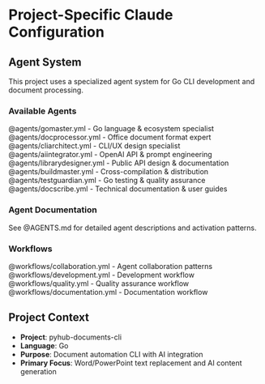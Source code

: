 # Project-Specific Claude Configuration

## Agent System

This project uses a specialized agent system for Go CLI development and document processing.

### Available Agents

@agents/gomaster.yml - Go language & ecosystem specialist
@agents/docprocessor.yml - Office document format expert
@agents/cliarchitect.yml - CLI/UX design specialist
@agents/aiintegrator.yml - OpenAI API & prompt engineering
@agents/librarydesigner.yml - Public API design & documentation
@agents/buildmaster.yml - Cross-compilation & distribution
@agents/testguardian.yml - Go testing & quality assurance
@agents/docscribe.yml - Technical documentation & user guides

### Agent Documentation

See @AGENTS.md for detailed agent descriptions and activation patterns.

### Workflows

@workflows/collaboration.yml - Agent collaboration patterns
@workflows/development.yml - Development workflow
@workflows/quality.yml - Quality assurance workflow
@workflows/documentation.yml - Documentation workflow

## Project Context

- **Project**: pyhub-documents-cli
- **Language**: Go
- **Purpose**: Document automation CLI with AI integration
- **Primary Focus**: Word/PowerPoint text replacement and AI content generation